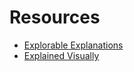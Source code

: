 # Resources

- [Explorable Explanations](https://explorabl.es)
- [Explained Visually](http://setosa.io/ev/)